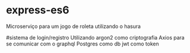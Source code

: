 # express-es6
Microserviço para um jogo de roleta utilizando o hasura

#sistema de login/registro
Utilizando argon2 como criptografia
Axios para se comunicar com o graphql
Postgres como db
jwt como token
